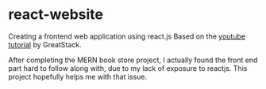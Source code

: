 # react-website

Creating a frontend web application using react.js
Based on the [youtube tutorial](https://www.youtube.com/watch?v=WbV3zRgpw_E) by GreatStack.

After completing the MERN book store project, I actually found the front end part hard to follow along with, due to my lack of exposure to reactjs. This project hopefully helps me with that issue.
